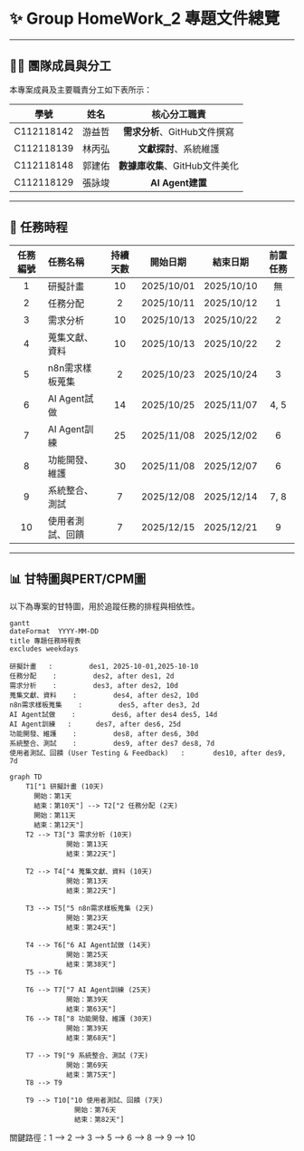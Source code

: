 # ✨ Group HomeWork_2 專題文件總覽

---

## 👨‍💻 團隊成員與分工

本專案成員及主要職責分工如下表所示：

| 學號 | 姓名 | 核心分工職責 |
| :---: | :---: | :---: |
| C112118142 | 游益哲 | **需求分析**、GitHub文件撰寫 |
| C112118139 | 林丙弘 | **文獻探討**、系統維護 |
| C112118148 | 郭建佑 | **數據庫收集**、GitHub文件美化 |
| C112118129 | 張詠竣 | **AI Agent建置** |

---
## 📅 任務時程

| 任務編號 | 任務名稱 | 持續天數 | 開始日期 | 結束日期 | 前置任務 |
| :---: | :--- | :---: | :---: | :---: | :---: |
| 1 | 研擬計畫 | 10 | 2025/10/01 | 2025/10/10 | 無 |
| 2 | 任務分配 | 2 | 2025/10/11 | 2025/10/12 | 1 |
| 3 | 需求分析 | 10 | 2025/10/13 | 2025/10/22 | 2 |
| 4 | 蒐集文獻、資料 | 10 | 2025/10/13 | 2025/10/22 | 2 |
| 5 | n8n需求樣板蒐集 | 2 | 2025/10/23 | 2025/10/24 | 3 |
| 6 | AI Agent試做 | 14 | 2025/10/25 | 2025/11/07 | 4, 5 |
| 7 | AI Agent訓練 | 25 | 2025/11/08 | 2025/12/02 | 6 |
| 8 | 功能開發、維護 | 30 | 2025/11/08 | 2025/12/07 | 6 |
| 9 | 系統整合、測試 | 7 | 2025/12/08 | 2025/12/14 | 7, 8 |
| 10 | 使用者測試、回饋 | 7 | 2025/12/15 | 2025/12/21 | 9 |
---
## 📊 甘特圖與PERT/CPM圖

以下為專案的甘特圖，用於追蹤任務的排程與相依性。

```mermaid
gantt
dateFormat  YYYY-MM-DD
title 專題任務時程表
excludes weekdays 

研擬計畫   :         des1, 2025-10-01,2025-10-10
任務分配    :         des2, after des1, 2d
需求分析    :         des3, after des2, 10d
蒐集文獻、資料    :         des4, after des2, 10d
n8n需求樣板蒐集    :         des5, after des3, 2d
AI Agent試做    :         des6, after des4 des5, 14d
AI Agent訓練   :      des7, after des6, 25d
功能開發、維護    :         des8, after des6, 30d
系統整合、測試    :         des9, after des7 des8, 7d
使用者測試、回饋 (User Testing & Feedback)   :       des10, after des9, 7d
```

```mermaid
graph TD
    T1["1 研擬計畫 (10天)
      開始：第1天
      結束：第10天"] --> T2["2 任務分配 (2天)
      開始：第11天
      結束：第12天"]
    T2 --> T3["3 需求分析 (10天)
              開始：第13天
              結束：第22天"]

    T2 --> T4["4 蒐集文獻、資料 (10天)
              開始：第13天
              結束：第22天"]

    T3 --> T5["5 n8n需求樣板蒐集 (2天)
              開始：第23天
              結束：第24天"]

    T4 --> T6["6 AI Agent試做 (14天)
              開始：第25天
              結束：第38天"]
    T5 --> T6

    T6 --> T7["7 AI Agent訓練 (25天)
              開始：第39天
              結束：第63天"]
    T6 --> T8["8 功能開發、維護 (30天)
              開始：第39天
              結束：第68天"]

    T7 --> T9["9 系統整合、測試 (7天)
              開始：第69天
              結束：第75天"]
    T8 --> T9

    T9 --> T10["10 使用者測試、回饋 (7天)
                開始：第76天
                結束：第82天"]
```

關鍵路徑：1 --> 2 --> 3 --> 5 --> 6 --> 8 --> 9 --> 10
